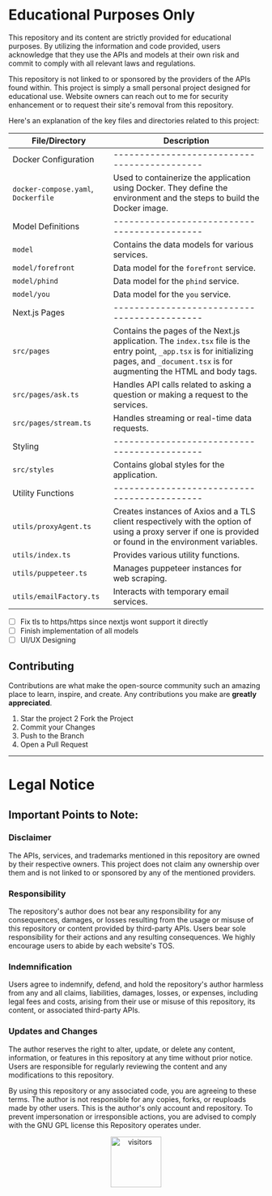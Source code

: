 # Educational Purposes Only
This repository and its content are strictly provided for educational purposes. By utilizing the information and code provided, users acknowledge that they use the APIs and models at their own risk and commit to comply with all relevant laws and regulations.

This repository is not linked to or sponsored by the providers of the APIs found within. This project is simply a small personal project designed for educational use. Website owners can reach out to me for security enhancement or to request their site's removal from this repository.

Here's an explanation of the key files and directories related to this project:

| File/Directory | Description |
| -------------- | ----------- |
| Docker Configuration | -------------------------------------------- |
| `docker-compose.yaml`, `Dockerfile` | Used to containerize the application using Docker. They define the environment and the steps to build the Docker image. |
| Model Definitions | -------------------------------------------- |
| `model` | Contains the data models for various services. |
| `model/forefront` | Data model for the `forefront` service. |
| `model/phind` | Data model for the `phind` service. |
| `model/you` | Data model for the `you` service. |
| Next.js Pages | -------------------------------------------- |
| `src/pages` | Contains the pages of the Next.js application. The `index.tsx` file is the entry point, `_app.tsx` is for initializing pages, and `_document.tsx` is for augmenting the HTML and body tags. |
| `src/pages/ask.ts` | Handles API calls related to asking a question or making a request to the services. |
| `src/pages/stream.ts` | Handles streaming or real-time data requests. |
| Styling | -------------------------------------------- |
| `src/styles` | Contains global styles for the application. |
| Utility Functions | -------------------------------------------- |
| `utils/proxyAgent.ts` | Creates instances of Axios and a TLS client respectively with the option of using a proxy server if one is provided or found in the environment variables. |
| `utils/index.ts` | Provides various utility functions. |
| `utils/puppeteer.ts` | Manages puppeteer instances for web scraping. |
| `utils/emailFactory.ts` | Interacts with temporary email services. |


- [ ] Fix tls to https/https since nextjs wont support it directly
- [ ] Finish implementation of all models
- [ ] UI/UX Designing

## Contributing

Contributions are what make the open-source community such an amazing place to learn, inspire, and create. Any contributions you make are **greatly appreciated**.

1. Star the project
2 Fork the Project
3. Commit your Changes
4. Push to the Branch
5. Open a Pull Request

---

# Legal Notice
## Important Points to Note:

### Disclaimer
The APIs, services, and trademarks mentioned in this repository are owned by their respective owners. This project does not claim any ownership over them and is not linked to or sponsored by any of the mentioned providers.

### Responsibility
The repository's author does not bear any responsibility for any consequences, damages, or losses resulting from the usage or misuse of this repository or content provided by third-party APIs. Users bear sole responsibility for their actions and any resulting consequences. We highly encourage users to abide by each website's TOS.

### Indemnification
Users agree to indemnify, defend, and hold the repository's author harmless from any and all claims, liabilities, damages, losses, or expenses, including legal fees and costs, arising from their use or misuse of this repository, its content, or associated third-party APIs.

### Updates and Changes
The author reserves the right to alter, update, or delete any content, information, or features in this repository at any time without prior notice. Users are responsible for regularly reviewing the content and any modifications to this repository.

By using this repository or any associated code, you are agreeing to these terms. The author is not responsible for any copies, forks, or reuploads made by other users. This is the author's only account and repository. To prevent impersonation or irresponsible actions, you are advised to comply with the GNU GPL license this Repository operates under.

<div align="center">
    <img src="https://visitor-badge.laobi.icu/badge?page_id=BankkRoll.gpt4free-nextjs&left_color=green&right_color=blue" alt="visitors" width="100"/>
</div>
